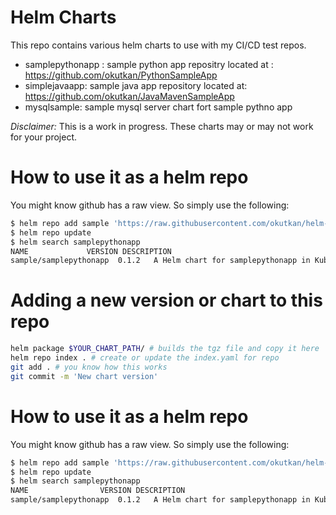 
# Helm Charts

This repo contains various helm charts to use with my CI/CD test repos.

- samplepythonapp : sample python app repositry located at : https://github.com/okutkan/PythonSampleApp
- simplejavaapp:  sample java app repository located at:  https://github.com/okutkan/JavaMavenSampleApp
- mysqlsample: sample mysql server chart fort sample pythno app

*Disclaimer:* This is a work in progress. These charts may or may not work for your project.

# How to use it as a helm repo

You might know github has a raw view. So simply use the following:

```bash
$ helm repo add sample 'https://raw.githubusercontent.com/okutkan/helm-charts/master/'
$ helm repo update
$ helm search samplepythonapp
NAME             VERSION DESCRIPTION
sample/samplepythonapp	0.1.2  	A Helm chart for samplepythonapp in Kubernetes
```

# Adding a new version or chart to this repo

```bash
helm package $YOUR_CHART_PATH/ # builds the tgz file and copy it here
helm repo index . # create or update the index.yaml for repo
git add . # you know how this works
git commit -m 'New chart version'
```

# How to use it as a helm repo

You might know github has a raw view. So simply use the following:

```bash
$ helm repo add sample 'https://raw.githubusercontent.com/okutkan/helm-charts/master/'
$ helm repo update
$ helm search samplepythonapp
NAME            	VERSION	DESCRIPTION
sample/samplepythonapp	0.1.2  	A Helm chart for samplepythonapp in Kubernetes
```

